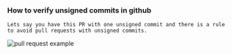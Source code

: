 ### How to verify unsigned commits in github

`Lets say you have this PR with one unsigned commit and there is a rule to avoid pull requests with unsigned commits.`

![pull request example](https://ibb.co/e6ZA7z)



